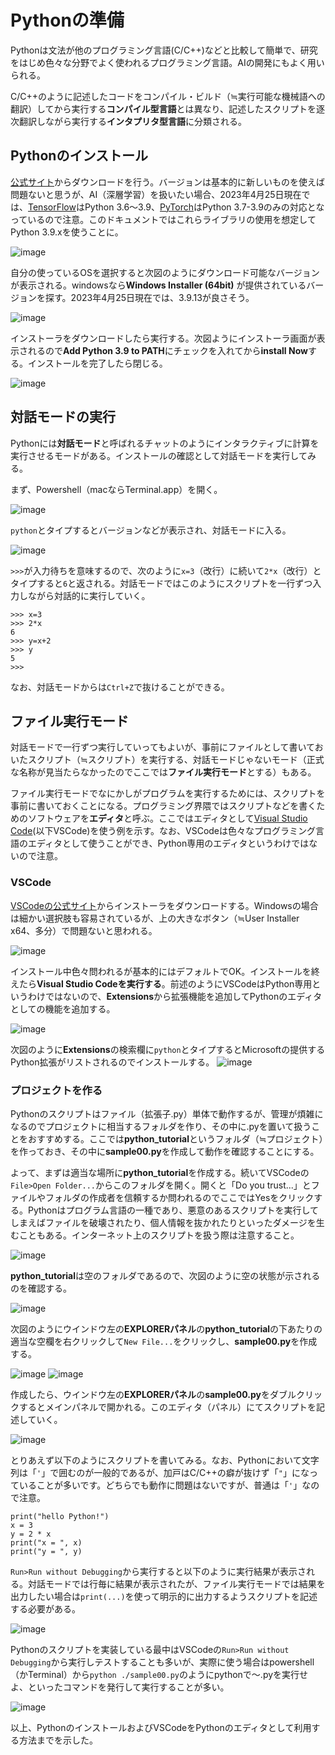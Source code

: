 # Pythonの準備
Pythonは文法が他のプログラミング言語(C/C++)などと比較して簡単で、研究をはじめ色々な分野でよく使われるプログラミング言語。AIの開発にもよく用いられる。

C/C++のように記述したコードをコンパイル・ビルド（≒実行可能な機械語への翻訳）してから実行する**コンパイル型言語**とは異なり、記述したスクリプトを逐次翻訳しながら実行する**インタプリタ型言語**に分類される。

## Pythonのインストール
[公式サイト](https://www.python.org/downloads/)からダウンロードを行う。バージョンは基本的に新しいものを使えば問題ないと思うが、AI（深層学習）を扱いたい場合、2023年4月25日現在では、[TensorFlow](https://www.tensorflow.org/?hl=ja)はPython 3.6～3.9、[PyTorch](https://pytorch.org/)はPython 3.7-3.9のみの対応となっているので注意。このドキュメントではこれらライブラリの使用を想定してPython 3.9.xを使うことに。

![image](../00_python/assets/2023-04-25%20193945.png)

自分の使っているOSを選択すると次図のようにダウンロード可能なバージョンが表示される。windowsなら**Windows Installer (64bit)** が提供されているバージョンを探す。2023年4月25日現在では、3.9.13が良さそう。

![image](../00_python/assets/2023-04-25%20194537.png)

インストーラをダウンロードしたら実行する。次図ようにインストーラ画面が表示されるので**Add Python 3.9 to PATH**にチェックを入れてから**install Now**する。インストールを完了したら閉じる。

![image](../00_python/assets/2023-04-25%20194851.png)

## 対話モードの実行
Pythonには**対話モード**と呼ばれるチャットのようにインタラクティブに計算を実行させるモードがある。インストールの確認として対話モードを実行してみる。

まず、Powershell（macならTerminal.app）を開く。

![image](../00_python/assets/2023-04-25%20195600.png)

`python`とタイプするとバージョンなどが表示され、対話モードに入る。

![image](../00_python/assets/2023-04-25%20195706.png)

`>>>`が入力待ちを意味するので、次のように`x=3`（改行）に続いて`2*x`（改行）とタイプすると`6`と返される。対話モードではこのようにスクリプトを一行ずつ入力しながら対話的に実行していく。

```
>>> x=3
>>> 2*x
6
>>> y=x+2
>>> y
5
>>>
```

なお、対話モードからは`Ctrl+Z`で抜けることができる。

## ファイル実行モード
対話モードで一行ずつ実行していってもよいが、事前にファイルとして書いておいたスクリプト（≒スクリプト）を実行する、対話モードじゃないモード（正式な名称が見当たらなかったのでここでは**ファイル実行モード**とする）もある。

ファイル実行モードでなにかしがプログラムを実行するためには、スクリプトを事前に書いておくことになる。プログラミング界隈ではスクリプトなどを書くためのソフトウェアを**エディタ**と呼ぶ。ここではエディタとして[Visual Studio Code](https://azure.microsoft.com/ja-jp/products/visual-studio-code)(以下VSCode)を使う例を示す。なお、VSCodeは色々なプログラミング言語のエディタとして使うことができ、Python専用のエディタというわけではないので注意。

### VSCode
[VSCodeの公式サイト](https://azure.microsoft.com/ja-jp/products/visual-studio-code)からインストーラをダウンロードする。Windowsの場合は細かい選択肢も容易されているが、上の大きなボタン（≒User Installer x64、多分）で問題ないと思われる。

![image](../00_python/assets/2023-04-25%20201240.png)

インストール中色々問われるが基本的にはデフォルトでOK。インストールを終えたら**Visual Studio Codeを実行する**。前述のようにVSCodeはPython専用というわけではないので、**Extensions**から拡張機能を追加してPythonのエディタとしての機能を追加する。

![image](../00_python/assets/2023-04-25%20202027.png)

次図のように**Extensions**の検索欄に`python`とタイプするとMicrosoftの提供するPython拡張がリストされるのでインストールする。
![image](../00_python/assets/2023-04-25%20202325.png)

### プロジェクトを作る
Pythonのスクリプトはファイル（拡張子.py）単体で動作するが、管理が煩雑になるのでプロジェクトに相当するフォルダを作り、その中に.pyを置いて扱うことをおすすめする。ここでは**python_tutorial**というフォルダ（≒プロジェクト）を作っておき、その中に**sample00.py**を作成して動作を確認することにする。

よって、まずは適当な場所に**python_tutorial**を作成する。続いてVSCodeの`File>Open Folder...`からこのフォルダを開く。開くと「Do you trust...」とファイルやフォルダの作成者を信頼するか問われるのでここではYesをクリックする。Pythonはプログラム言語の一種であり、悪意のあるスクリプトを実行してしまえばファイルを破壊されたり、個人情報を抜かれたりといったダメージを生むこともある。インターネット上のスクリプトを扱う際は注意すること。

![image](../00_python/assets/2023-04-25%20203143.png)

**python_tutorial**は空のフォルダであるので、次図のように空の状態が示されるのを確認する。

![image](../00_python/assets/2023-04-25%20203752.png)


次図のようにウインドウ左の**EXPLORERパネル**の**python_tutorial**の下あたりの適当な空欄を右クリックして`New File...`をクリックし、**sample00.py**を作成する。

![image](../00_python/assets/2023-04-25%20203955.png)
![image](../00_python/assets/2023-04-25%20204015.png)

作成したら、ウインドウ左の**EXPLORERパネル**の**sample00.py**をダブルクリックするとメインパネルで開かれる。このエディタ（パネル）にてスクリプトを記述していく。

![image](../00_python/assets/2023-04-25%20204719.png)

とりあえず以下のようにスクリプトを書いてみる。なお、Pythonにおいて文字列は「`'`」で囲むのが一般的であるが、加戸はC/C++の癖が抜けず「`"`」になっていることが多いです。どちらでも動作に問題はないですが、普通は「`'`」なので注意。

```
print("hello Python!")
x = 3
y = 2 * x
print("x = ", x)
print("y = ", y)
```

`Run>Run without Debugging`から実行すると以下のように実行結果が表示される。対話モードでは行毎に結果が表示されたが、ファイル実行モードでは結果を出力したい場合は`print(...)`を使って明示的に出力するようスクリプトを記述する必要がある。

![image](../00_python/assets/2023-04-25%20210336.png)

Pythonのスクリプトを実装している最中はVSCodeの`Run>Run without Debugging`から実行しテストすることも多いが、実際に使う場合はpowershell（かTerminal）から`python ./sample00.py`のようにpythonで～.pyを実行せよ、といったコマンドを発行して実行することが多い。

![image](../00_python/assets/2023-04-25%20211203.png)


以上、PythonのインストールおよびVSCodeをPythonのエディタとして利用する方法までを示した。
